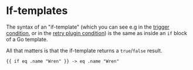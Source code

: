 # If-templates

The syntax of an "if-template" (which you can see e.g in the [trigger condition](/0080-trigger-conditions.md), or in
the [retry plugin condition](/0110-plugins/retry.md)) is the same as inside an `if` block of a Go template.

All that matters is that the if-template returns a `true`/`false` result.

```
{{ if eq .name "Wren" }} -> eq .name "Wren"
```